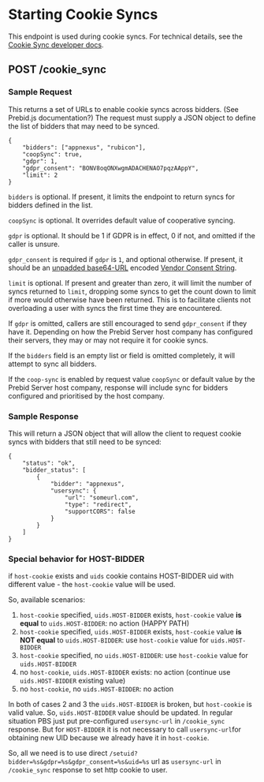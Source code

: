 # Starting Cookie Syncs

This endpoint is used during cookie syncs. For technical details, see the
[Cookie Sync developer docs](../developers/cookie-syncs.md).

## POST /cookie_sync

### Sample Request
This returns a set of URLs to enable cookie syncs across bidders. (See Prebid.js documentation?) The request
must supply a JSON object to define the list of bidders that may need to be synced.

```
{
    "bidders": ["appnexus", "rubicon"],
    "coopSync": true,
    "gdpr": 1,
    "gdpr_consent": "BONV8oqONXwgmADACHENAO7pqzAAppY",
    "limit": 2
}
```

`bidders` is optional. If present, it limits the endpoint to return syncs for bidders defined in the list.

`coopSync` is optional. It overrides default value of cooperative syncing.

`gdpr` is optional. It should be 1 if GDPR is in effect, 0 if not, and omitted if the caller is unsure.

`gdpr_consent` is required if `gdpr` is `1`, and optional otherwise. If present, it should be an [unpadded base64-URL](https://tools.ietf.org/html/rfc4648#page-7) encoded [Vendor Consent String](https://github.com/InteractiveAdvertisingBureau/GDPR-Transparency-and-Consent-Framework/blob/master/Consent%20string%20and%20vendor%20list%20formats%20v1.1%20Final.md#vendor-consent-string-format-).

`limit` is optional. If present and greater than zero, it will limit the number of syncs returned to `limit`, dropping some syncs to
get the count down to limit if more would otherwise have been returned. This is to facilitate clients not overloading a user with syncs
the first time they are encountered.

If `gdpr` is  omitted, callers are still encouraged to send `gdpr_consent` if they have it.
Depending on how the Prebid Server host company has configured their servers, they may or may not require it for cookie syncs.

If the `bidders` field is an empty list or field is omitted completely, it will attempt
to sync all bidders.

If the `coop-sync` is enabled by request value `coopSync` or default value by the Prebid Server host company, response will include
 sync for bidders configured and prioritised by the host company.

### Sample Response

This will return a JSON object that will allow the client to request cookie syncs with bidders that still need to be synced:

```
{
    "status": "ok",
    "bidder_status": [
        {
            "bidder": "appnexus",
            "usersync": {
                "url": "someurl.com",
                "type": "redirect",
                "supportCORS": false
            }
        }
    ]
}
```

### Special behavior for HOST-BIDDER

if `host-cookie` exists and `uids` cookie contains HOST-BIDDER uid with different value - the `host-cookie` value will be used.

So, available scenarios:
1. `host-cookie` specified, `uids.HOST-BIDDER` exists, `host-cookie` value **is equal** to  `uids.HOST-BIDDER`: no action (HAPPY PATH)
2. `host-cookie` specified, `uids.HOST-BIDDER` exists, `host-cookie` value **is NOT equal** to  `uids.HOST-BIDDER`: use `host-cookie` value for `uids.HOST-BIDDER`
3. `host-cookie` specified, no `uids.HOST-BIDDER`: use `host-cookie` value for `uids.HOST-BIDDER`
4. no `host-cookie`, `uids.HOST-BIDDER` exists: no action (continue use  `uids.HOST-BIDDER` existing value)
5. no `host-cookie`, no `uids.HOST-BIDDER`: no action

In both of cases 2 and 3 the `uids.HOST-BIDDER` is broken, but `host-cookie` is valid value. So, `uids.HOST-BIDDER` value should be updated.
In regular situation PBS just put pre-configured `usersync-url` in `/cookie_sync` response.
But for `HOST-BIDDER` it is not necessary to call `usersync-url`for obtaining new UID because we already have it in `host-cookie`.

So, all we need is to use direct `/setuid?bidder=%s&gdpr=%s&gdpr_consent=%s&uid=%s` url as `usersync-url` in `/cookie_sync` response to set http cookie to user.
